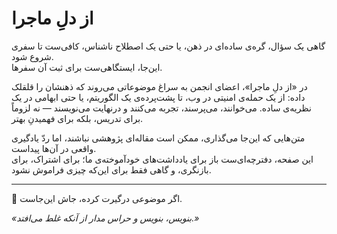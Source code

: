 # از دلِ ماجرا

گاهی یک سؤال، گره‌ی ساده‌ای در ذهن، یا حتی یک اصطلاح ناشناس، کافی‌ست تا سفری شروع شود.  
این‌جا، ایستگاهی‌ست برای ثبت آن سفرها.

در «از دلِ ماجرا»، اعضای انجمن به سراغ موضوعاتی می‌روند که ذهنشان را قلقلک داده: از یک حمله‌ی امنیتی در وب، تا پشت‌پرده‌ی یک الگوریتم، یا حتی ابهامی در یک نظریه‌ی ساده. می‌خوانند، می‌پرسند، تجربه می‌کنند و درنهایت می‌نویسند — نه لزوماً برای تدریس، بلکه برای فهمیدنِ بهتر.

متن‌هایی که این‌جا می‌گذاری، ممکن است مقاله‌ای پژوهشی نباشند، اما ردّ یادگیری واقعی در آن‌ها پیداست.  
این صفحه، دفترچه‌ای‌ست باز برای یادداشت‌های خودآموخته‌ی ما؛ برای اشتراک، برای بازنگری، و گاهی فقط برای این‌که چیزی فراموش نشود.

---

📎 اگر موضوعی درگیرت کرده، جاش این‌جاست.

*«بنویس، بنویس و حراس مدار از آنکه غلط می‌افتد.»*